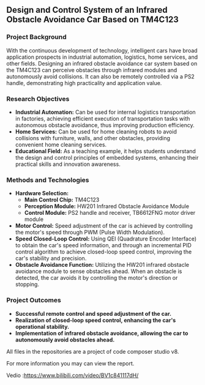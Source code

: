 ## Design and Control System of an Infrared Obstacle Avoidance Car Based on TM4C123

### Project Background
With the continuous development of technology, intelligent cars have broad application prospects in industrial automation, logistics, home services, and other fields. Designing an infrared obstacle avoidance car system based on the TM4C123 can perceive obstacles through infrared modules and autonomously avoid collisions. It can also be remotely controlled via a PS2 handle, demonstrating high practicality and application value.

### Research Objectives
- **Industrial Automation:** Can be used for internal logistics transportation in factories, achieving efficient execution of transportation tasks with autonomous obstacle avoidance, thus improving production efficiency.
- **Home Services:** Can be used for home cleaning robots to avoid collisions with furniture, walls, and other obstacles, providing convenient home cleaning services.
- **Educational Field:** As a teaching example, it helps students understand the design and control principles of embedded systems, enhancing their practical skills and innovation awareness.

### Methods and Technologies
- **Hardware Selection:**
  - **Main Control Chip:** TM4C123
  - **Perception Module:** HW201 Infrared Obstacle Avoidance Module
  - **Control Module:** PS2 handle and receiver, TB6612FNG motor driver module
- **Motor Control:** Speed adjustment of the car is achieved by controlling the motor's speed through PWM (Pulse Width Modulation).
- **Speed Closed-Loop Control:** Using QEI (Quadrature Encoder Interface) to obtain the car's speed information, and through an incremental PID control algorithm to achieve closed-loop speed control, improving the car's stability and precision.
- **Obstacle Avoidance Function:** Utilizing the HW201 infrared obstacle avoidance module to sense obstacles ahead. When an obstacle is detected, the car avoids it by controlling the motor's direction or stopping.

### Project Outcomes
- **Successful remote control and speed adjustment of the car.**
- **Realization of closed-loop speed control, enhancing the car's operational stability.**
- **Implementation of infrared obstacle avoidance, allowing the car to autonomously avoid obstacles ahead.**


All files in the repositories are a project of code composer studio v8.

For more information you may can view the report.

Vedio :https://www.bilibili.com/video/BV1c841117dH/
